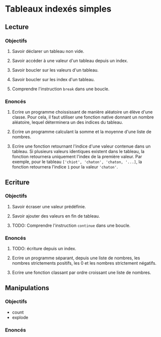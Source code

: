 # Tableaux indexés simples

## Lecture

### Objectifs

 1. Savoir déclarer un tableau non vide.

 2. Savoir accéder à une valeur d'un tableau depuis un index.

 3. Savoir boucler sur les valeurs d'un tableau.

 4. Savoir boucler sur les index d'un tableau.

 5. Comprendre l'instruction `break` dans une boucle. 

### Enoncés

 1. Ecrire un programme choississant de manière aléatoire un élève d'une classe. Pour cela, il faut utiliser une fonction native donnant un nombre aléatoire, lequel déterminera un des indices du tableau.

 2. Ecrire un programme calculant la somme et la moyenne d'une liste de nombres.

 3. Ecrire une fonction retournant l'indice d'une valeur contenue dans un tableau. Si plusieurs valeurs identiques existent dans le tableau, la fonction retournera uniquement l'index de la première valeur. Par exemple, pour le tableau `['chiot', 'chaton', 'chaton, '...]`, la fonction retournera l'indice `1` pour la valeur `'chaton'`.

## Ecriture

### Objectifs

 1. Savoir écraser une valeur prédéfinie.

 2. Savoir ajouter des valeurs en fin de tableau.

 3. TODO: Comprendre l'instruction `continue` dans une boucle.

### Enoncés

 1. TODO: écriture depuis un index.

 2. Ecrire un programme séparant, depuis une liste de nombres, les nombres strictements positifs, les 0 et les nombres strictement négatifs.
 
 3. Ecrire une fonction classant par ordre croissant une liste de nombres.

## Manipulations

### Objectifs

 - count
 - explode

### Enoncés
